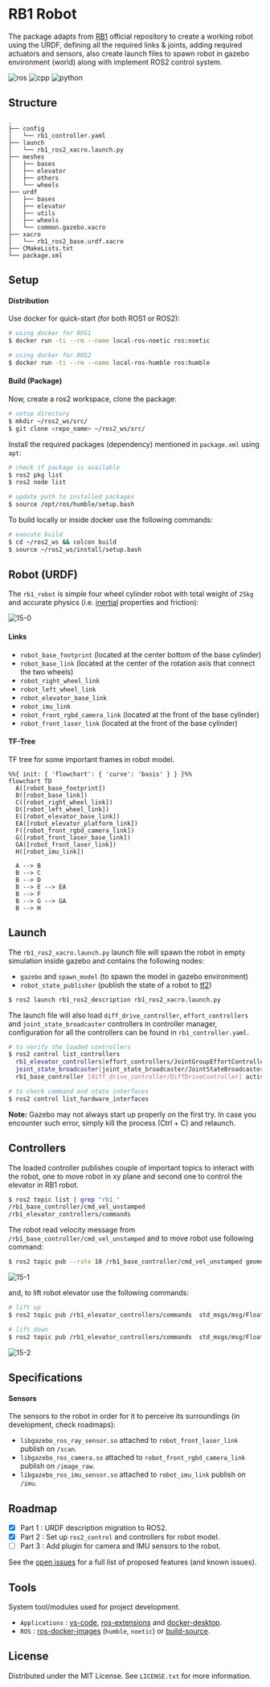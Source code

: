 # RB1 Robot

The package adapts from [RB1](https://github.com/RobotnikAutomation/rb1_base_sim) official repository to create a working robot using the URDF, defining all the required links & joints, adding required actuators and sensors, also create launch files to spawn robot in gazebo environment (world) along with implement ROS2 control system.

![ros](https://img.shields.io/badge/ROS2-humble-red) ![cpp](https://img.shields.io/badge/cpp-11+-blue) ![python](https://img.shields.io/badge/python-3.8+-blue)

## Structure

```text
.
├── config
│   └── rb1_controller.yaml
├── launch
│   └── rb1_ros2_xacro.launch.py
├── meshes
│   ├── bases
│   ├── elevator
│   ├── others
│   └── wheels
├── urdf
│   ├── bases
│   ├── elevator
│   ├── utils
│   ├── wheels
│   └── common.gazebo.xacro
├── xacro
│   └── rb1_ros2_base.urdf.xacro
├── CMakeLists.txt
└── package.xml
```

## Setup

#### Distribution

Use docker for quick-start (for both ROS1 or ROS2):

```bash
# using docker for ROS1
$ docker run -ti --rm --name local-ros-noetic ros:noetic
```

```bash
# using docker for ROS2
$ docker run -ti --rm --name local-ros-humble ros:humble
```

#### Build (Package)

Now, create a ros2 workspace, clone the package:

```bash
# setup directory
$ mkdir ~/ros2_ws/src/
$ git clone <repo_name> ~/ros2_ws/src/
```

Install the required packages (dependency) mentioned in `package.xml` using `apt`:

```bash
# check if package is available
$ ros2 pkg list
$ ros2 node list
```

```bash
# update path to installed packages
$ source /opt/ros/humble/setup.bash
```

To build locally or inside docker use the following commands:

```bash
# execute build
$ cd ~/ros2_ws && colcon build
$ source ~/ros2_ws/install/setup.bash
```

## Robot (URDF)

The `rb1_robot` is simple four wheel cylinder robot with total weight of `25kg` and accurate physics (i.e. [inertial](https://en.wikipedia.org/wiki/List_of_moments_of_inertia) properties and friction):

![15-0](.assets/15-0.png)

#### Links

- `robot_base_footprint` (located at the center bottom of the base cylinder)
- `robot_base_link` (located at the center of the rotation axis that connect the two wheels)
- `robot_right_wheel_link`
- `robot_left_wheel_link`
- `robot_elevator_base_link`
- `robot_imu_link`
- `robot_front_rgbd_camera_link` (located at the front of the base cylinder)
- `robot_front_laser_link`  (located at the front of the base cylinder)

#### TF-Tree

TF tree for some important frames in robot model.

```mermaid
%%{ init: { 'flowchart': { 'curve': 'basis' } } }%%
flowchart TD
  A([robot_base_footprint])
  B([robot_base_link])
  C([robot_right_wheel_link])
  D([robot_left_wheel_link])
  E([robot_elevator_base_link])
  EA([robot_elevator_platform_link])
  F([robot_front_rgbd_camera_link])
  G([robot_front_laser_base_link])
  GA([robot_front_laser_link])
  H([robot_imu_link])
  
  A --> B 
  B --> C
  B --> D
  B --> E --> EA
  B --> F
  B --> G --> GA
  B --> H
```

## Launch

The `rb1_ros2_xacro.launch.py` launch file will spawn the robot in empty simulation inside gazebo and contains the following nodes:

- `gazebo` and `spawn_model` (to spawn the model in gazebo environment)
- `robot_state_publisher` (publish the state of a robot to [tf2](http://ros.org/wiki/tf2))

```bash
$ ros2 launch rb1_ros2_description rb1_ros2_xacro.launch.py
```

The launch file will also load `diff_drive_controller`, `effort_controllers` and `joint_state_broadcaster` controllers in controller manager, configuration for all the controllers can be found in `rb1_controller.yaml`.

```bash
# to verify the loaded controllers
$ ros2 control list_controllers
  rb1_elevator_controllers[effort_controllers/JointGroupEffortController] active
  joint_state_broadcaster[joint_state_broadcaster/JointStateBroadcaster] active
  rb1_base_controller [diff_drive_controller/DiffDriveController] active
```

```bash
# to check command and state interfaces
$ ros2 control list_hardware_interfaces
```

**Note:** Gazebo may not always start up properly on the first try. In case you encounter such error, simply kill the process (Ctrl + C) and relaunch.

## Controllers

The loaded controller publishes couple of important topics to interact with the robot, one to move robot in xy plane and second one to control the elevator in RB1 robot.

```bash
$ ros2 topic list | grep "rb1_"
/rb1_base_controller/cmd_vel_unstamped
/rb1_elevator_controllers/commands
```

The robot read velocity message from `/rb1_base_controller/cmd_vel_unstamped` and to move robot use following command:

```bash
$ ros2 topic pub --rate 10 /rb1_base_controller/cmd_vel_unstamped geometry_msgs/msg/Twist "{linear: {x: 0.5, y: 0, z: 0.0}, angular: {x: 0.0, y: 0.0, z: 0.2}}"
```

![15-1](.assets/15-1.gif)

and, to lift robot elevator use the following commands:

```bash
# lift up
$ ros2 topic pub /rb1_elevator_controllers/commands  std_msgs/msg/Float64MultiArray "{data: [10.0]}" -1
```

```bash
# lift down
$ ros2 topic pub /rb1_elevator_controllers/commands  std_msgs/msg/Float64MultiArray "{data: [0.0]}" -1
```

![15-2](.assets/15-2.gif)

## Specifications

#### Sensors

The sensors to the robot in order for it to perceive its surroundings (in development, check roadmaps):

- `libgazebo_ros_ray_sensor.so` attached to `robot_front_laser_link` publish on `/scan`.
- `libgazebo_ros_camera.so` attached to `robot_front_rgbd_camera_link` publish on `/image_raw`.
- `libgazebo_ros_imu_sensor.so` attached to `robot_imu_link` publish on `/imu`.

## Roadmap

- [x] Part 1 : URDF description migration to ROS2.
- [x] Part 2 : Set up `ros2_control` and controllers for robot model.
- [ ] Part 3 : Add plugin for camera and IMU sensors to the robot.

See the [open issues](https://github.com/llabhishekll/python-project-template/issues) for a full list of proposed features (and known issues).

## Tools

System tool/modules used for project development.

- `Applications` : [vs-code](https://code.visualstudio.com/), [ros-extensions](https://marketplace.visualstudio.com/items?itemName=ms-iot.vscode-ros) and [docker-desktop](https://docs.docker.com/get-docker/).
- `ROS` : [ros-docker-images](https://hub.docker.com/_/ros/) (`humble`, `noetic`) or [build-source](https://www.ros.org/blog/getting-started/).

## License

Distributed under the MIT License. See `LICENSE.txt` for more information.
